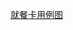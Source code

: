 [就餐卡用例图](https://https://github.com/ToddSAP/Architecture-Training-Camp/blob/master/%E7%AC%AC%E4%B8%80%E5%91%A8%E4%BD%9C%E4%B8%9A/%E5%B0%B1%E9%A4%90%E5%8D%A1%E7%B3%BB%E7%BB%9F%E7%94%A8%E4%BE%8B%E5%9B%BE.jpg)